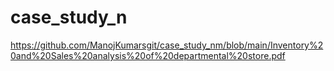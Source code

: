 # case_study_n
https://github.com/ManojKumarsgit/case_study_nm/blob/main/Inventory%20and%20Sales%20analysis%20of%20departmental%20store.pdf
